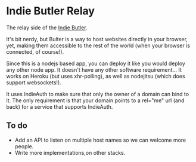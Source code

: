 Indie Butler Relay
====================

The relay side of the [Indie Butler](https://github.com/julien51/indie-butler-app).

It's bit nerdy, but Bulter is a way to host websites directly in your browser, yet, making them accessible to the rest of the world (when your browser is connected, of course!).


Since this is a nodejs based app, you can deploy it like you would deploy any other node app. It doesn't have any other software
requirement...
It works on Heroku (but uses xhr-polling), as well as nodejitsu (which does support websockets!).

It uses IndieAuth to make sure that only the owner of a domain can bind to it. The only requirement is that your domain points to a rel="me" url (and back) for a service that supports IndieAuth.

To do
-----

* Add an API to listen on multiple host names so we can welcome more people.
* Write more implementations,on other stacks.
